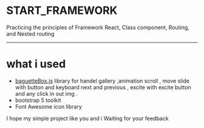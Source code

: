 # START_FRAMEWORK
Practicing the principles of Framework React, Class component, Routing, and Nested routing
<hr>

# what i used
 - [baguetteBox.js](https://github.com/feimosi/baguetteBox.js) library for handel gallery ,animation scroll ,  move slide  with button and keyboard next and  previous ,  excite with excite button and any click in out img . 
 -  bootstrap 5 toolkit
 - Font Awesome  icon library 


I hope my simple project like you and i Waiting for your feedback

